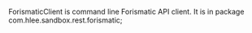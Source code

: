 ForismaticClient is command line Forismatic API client.
It is in package com.hlee.sandbox.rest.forismatic;
